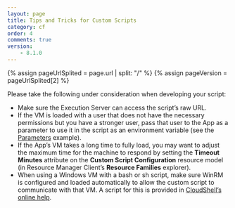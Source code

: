 ```yaml
---
layout: page
title: Tips and Tricks for Custom Scripts
category: cf
order: 4
comments: true
version:
    - 8.1.0
---
```


{% assign pageUrlSplited = page.url | split: "/" %}
{% assign pageVersion = pageUrlSplited[2] %}

Please take the following under consideration when developing your script:

* Make sure the Execution Server can access the script’s raw URL.
* If the VM is loaded with a user that does not have the necessary permissions but you have a stronger user, pass that user to the App as a parameter to use it in the script as an environment variable (see the [Parameters]({{site.baseurl}}/configmanagement/{{pageVersion}}/cf-custom-scripts.html#CustomScriptParams) example). 
* If the App’s VM takes a long time to fully load, you may want to adjust the maximum time for the machine to respond by setting the **Timeout Minutes** attribute on the **Custom Script Configuration** resource model (in Resource Manager Client’s **Resource Families** explorer).
* When using a Windows VM with a bash or sh script, make sure WinRM is configured and loaded automatically to allow the custom script to communicate with that VM. A script for this is provided in [CloudShell’s online help](http://help.quali.com/Online%20Help/8.2.0.3290/Portal/Content/Admn/Cnfg-WinRM-for-Ansible.htm?Highlight=winrm). 